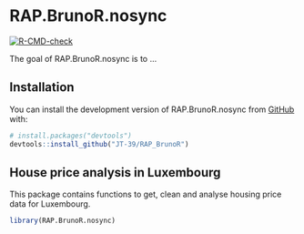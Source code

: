 
<!-- README.md is generated from README.Rmd. Please edit that file -->

# RAP.BrunoR.nosync

<!-- badges: start -->

[![R-CMD-check](https://github.com/JT-39/RAP_BrunoR/actions/workflows/R-CMD-check.yaml/badge.svg)](https://github.com/JT-39/RAP_BrunoR/actions/workflows/R-CMD-check.yaml)
<!-- badges: end -->

The goal of RAP.BrunoR.nosync is to …

## Installation

You can install the development version of RAP.BrunoR.nosync from
[GitHub](https://github.com/) with:

``` r
# install.packages("devtools")
devtools::install_github("JT-39/RAP_BrunoR")
```

## House price analysis in Luxembourg

This package contains functions to get, clean and analyse housing price
data for Luxembourg.

``` r
library(RAP.BrunoR.nosync)
```
